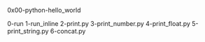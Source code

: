 0x00-python-hello_world

0-run
1-run_inline
2-print.py
3-print_number.py
4-print_float.py
5-print_string.py
6-concat.py